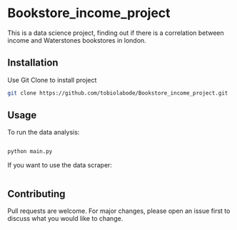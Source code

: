 # Bookstore_income_project

This is a data science project, finding out if there is a correlation between income and Waterstones bookstores in london.

## Installation

Use Git Clone to install project

```bash
git clone https://github.com/tobiolabode/Bookstore_income_project.git
```

## Usage
To run the data analysis:

```python

python main.py
```
If you want to use the data scraper:
```python


```

## Contributing
Pull requests are welcome. For major changes, please open an issue first to discuss what you would like to change.
